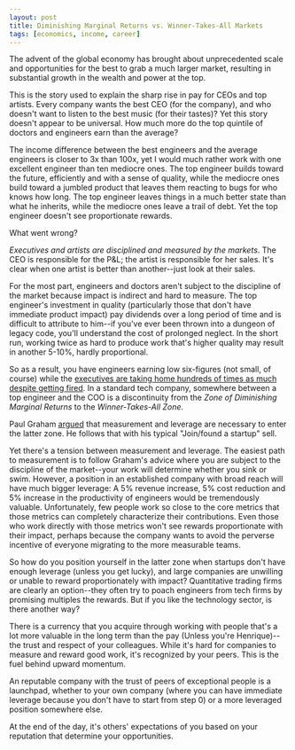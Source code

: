 ```yaml
---
layout: post
title: Diminishing Marginal Returns vs. Winner-Takes-All Markets
tags: [economics, income, career]
---
```

The advent of the global economy has brought about unprecedented scale and opportunities for the best to grab a much larger market, resulting in substantial growth in the wealth and power at the top. 

This is the story used to explain the sharp rise in pay for CEOs and top artists. Every company wants the best CEO (for the company), and who doesn't want to listen to the best music (for their tastes)? Yet this story doesn't appear to be universal. How much more do the top quintile of doctors and engineers earn than the average?

The income difference between the best engineers and the average engineers is closer to 3x than 100x, yet I would much rather work with one excellent engineer than ten mediocre ones. The top engineer builds toward the future, efficiently and with a sense of quality, while the mediocre ones build toward a jumbled product that leaves them reacting to bugs for who knows how long. The top engineer leaves things in a much better state than what he inherits, while the mediocre ones leave a trail of debt. Yet the top engineer doesn't see proportionate rewards.

What went wrong?

_Executives and artists are disciplined and measured by the markets_. The CEO is responsible for the P&L; the artist is responsible for her sales. It's clear when one artist is better than another--just look at their sales.

For the most part, engineers and doctors aren't subject to the discipline of the market because impact is indirect and hard to measure. The top engineer's investment in quality (particularly those that don't have immediate product impact) pay dividends over a long period of time and is difficult to attribute to him--if you've ever been thrown into a dungeon of legacy code, you'll understand the cost of prolonged neglect. In the short run, working twice as hard to produce work that's higher quality may result in another 5-10%, hardly proportional. 

So as a result, you have engineers earning low six-figures (not small, of course) while the [executives are taking home hundreds of times as much despite getting fired](http://www.businessinsider.com/yahoo-coo-henrique-de-castro-is-out-2014-1). In a standard tech company, somewhere between a top engineer and the COO is a discontinuity from the _Zone of Diminishing Marginal Returns_ to the _Winner-Takes-All Zone_.

Paul Graham [argued](http://www.paulgraham.com/wealth.html) that measurement and leverage are necessary to enter the latter zone. He follows that with his typical "Join/found a startup" sell.

Yet there's a <a name="tension">tension between measurement and leverage</a>. The easiest path to measurement is to follow Graham's advice where you are subject to the discipline of the market--your work will determine whether you sink or swim. However, a position in an established company with broad reach will have much bigger leverage: A 5% revenue increase, 5% cost reduction and 5% increase in the productivity of engineers would be tremendously valuable. Unfortunately, few people work so close to the core metrics that those metrics can completely characterize their contributions. Even those who work directly with those metrics won't see rewards proportionate with their impact, perhaps because the company wants to avoid the perverse incentive of everyone migrating to the more measurable teams.

So how do you position yourself in the latter zone when startups don't have enough leverage (unless you get lucky), and large companies are unwilling or unable to reward proportionately with impact? Quantitative trading firms are clearly an option--they often try to poach engineers from tech firms by promising multiples the rewards. But if you like the technology sector, is there another way?

There is a currency that you acquire through working with people that's a lot more valuable in the long term than the pay (Unless you're Henrique)--the trust and respect of your colleagues. While it's hard for companies to measure and reward good work, it's recognized by your peers. This is the fuel behind upward momentum. 

An reputable company with the trust of peers of exceptional people is a launchpad, whether to your own company (where you can have immediate leverage because you don't have to start from step 0) or a more leveraged position somewhere else.

At the end of the day, it's others' expectations of you based on your reputation that determine your opportunities.
